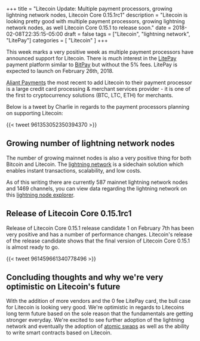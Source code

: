 +++
title = "Litecoin Update: Multiple payment processors, growing lightning network nodes, Litecoin Core 0.15.1rc1"
description = "Litecoin is looking pretty good with multiple payment processors, growing lightning network nodes, as well Litecoin Core 0.15.1 to release soon."
date = 2018-02-08T22:35:15-05:00
draft = false
tags = ["Litecoin", "lightning network", "LitePay"]
categories = [
    "Litecoin"
]
+++

This week marks a very positive week as multiple payment processors have announced support for Litecoin. There is much interest in the [LitePay](https://www.litepay.us) payment platform similar to [BitPay](https://bitpay.com) but without the 5% fees. LitePay is expected to launch on February 26th, 2018.

[Aliant Payments](https://twitter.com/AliantPayment) the most recent to add Litecoin to their payment processor is a large credit card processing & merchant services provider - it is one of the first to cryptocurrency solutions (BTC, LTC, ETH) for merchants.

Below is a tweet by Charlie in regards to the payment processors planning on supporting Litecoin:

{{< tweet 961353052350394370 >}}

## Growing number of lightning network nodes

The number of growing mainnet nodes is also a very positive thing for both Bitcoin and Litecoin. The [lightning network](https://lightning.network) is a sidechain solution which enables instant transactions, scalability, and low costs.

As of this writing there are currently 587 mainnet lightning network nodes and 1469 channels, you can view data regarding the lightning network on this [lightning node explorer](https://lnmainnet.rompert.com).

## Release of Litecoin Core 0.15.1rc1

Release of Litecoin Core 0.15.1 release candidate 1 on February 7th has been very positive and has a number of performance changes. Litecoin's release of the release candidate shows that the final version of Litecoin Core 0.15.1 is almost ready to go.

{{< tweet 961459661340778496 >}}

## Concluding thoughts and why we're very optimistic on Litecoin's future

With the addition of more vendors and the 0 fee LitePay card, the bull case for Litecoin is looking very good. We're optimistic in regards to Litecoins long term future based on the sole reason that the fundamentals are getting stronger everyday. We're excited to see further adoption of the lightning network and eventually the adoption of [atomic swaps](https://www.cryptocompare.com/coins/guides/what-are-atomic-swaps/) as well as the ability to write smart contracts based on Litecoin.
